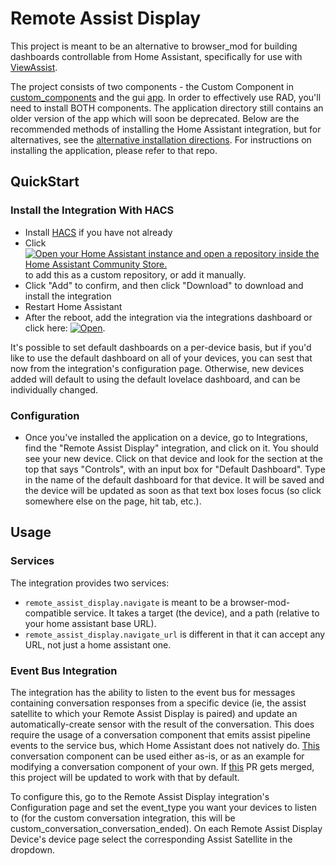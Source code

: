 # Remote Assist Display
This project is meant to be an alternative to browser_mod for building dashboards
controllable from Home Assistant, specifically for use with [ViewAssist](https://dinki.github.io/View-Assist/).

The project consists of two components - the Custom Component in [custom_components](/custom_components) and the gui 
[app](https://github.com/michelle-avery/rad-cross-platform/). In order to effectively use RAD, you'll need to install BOTH components. The application directory still contains an older version of the app which will soon be deprecated. Below are the recommended
methods of installing the Home Assistant integration, but for alternatives, see the [alternative installation directions](/docs/alternative_installation_directions.md). For instructions on installing the application, please refer to that repo.

## QuickStart
### Install the Integration With HACS
* Install [HACS](https://hacs.xyz/docs/use/) if you have not already
* Click 
[![Open your Home Assistant instance and open a repository inside the Home Assistant Community Store.
](https://my.home-assistant.io/badges/hacs_repository.svg)
](https://my.home-assistant.io/redirect/hacs_repository/?owner=michelle-avery&category=integration&repository=remote-assist-display)  
to add this as a custom repository, or add it manually.
* Click "Add" to confirm, and then click "Download" to download and install the integration
* Restart Home Assistant
* After the reboot, add the integration via the integrations dashboard or click here: [![Open](https://my.home-assistant.io/badges/config_flow_start.svg)](https://my.home-assistant.io/redirect/config_flow_start/?domain=remote_assist_display). 

It's possible to set default dashboards on a per-device basis, but if you'd like to use the default dashboard on all of your devices,
you can sest that now from the integration's configuration page. Otherwise, new devices added will default to using the default
lovelace dashboard, and can be individually changed.


### Configuration
* Once you've installed the application on a device, go to Integrations, find the "Remote Assist Display" integration, and 
click on it. You should see your new device. Click on that device and look for the section at the top that says "Controls", 
with an input box for "Default Dashboard". Type in the name of the default dashboard for that device. It will be saved and 
the device will be updated as soon as that text box loses focus (so click somewhere else on the page, hit tab, etc.).

## Usage

### Services
The integration provides two services:
* `remote_assist_display.navigate` is meant to be a browser-mod-compatible service. It takes a target (the device),
and a path (relative to your home assistant base URL).
* `remote_assist_display.navigate_url` is different in that it can accept any URL, not just a home assistant one.

### Event Bus Integration
The integration has the ability to listen to the event bus for messages containing conversation
responses from a specific device (ie, the assist satellite to which your Remote Assist Display 
is paired) and update an automatically-create sensor with the result of the conversation. This
does require the usage of a conversation component that emits assist pipeline events to the 
service bus, which Home Assistant does not natively do. 
[This](https://github.com/michelle-avery/custom-conversation) conversation component can be 
used either as-is, or as an example for modifying a conversation component of your own. If 
[this](https://github.com/home-assistant/core/pull/136083) PR gets merged, this project will be 
updated to work with that by default.

To configure this, go to the Remote Assist Display integration's Configuration page and set the 
event_type you want your devices to listen to (for the custom conversation integration, this will 
be custom_conversation_conversation_ended). On each Remote Assist Display Device's device page
select the corresponding Assist Satellite in the dropdown. 